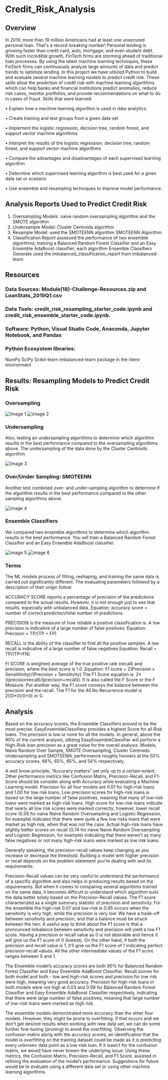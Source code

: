 # Credit_Risk_Analysis

##  Overview
In 2019, more than 19 million Americans had at least one unsecured personal loan. That's a record-breaking number! Personal lending is growing faster than credit card, auto, mortgage, and even student debt. With such incredible growth, FinTech firms are storming ahead of traditional loan processes. By using the latest machine learning techniques, these FinTech firms can continuously analyze large amounts of data and predict trends to optimize lending. In this project we have utilized Python to build and evaluate several machine learning models to predict credit risk. These skills allow the prediction of credit risk with machine learning algorithms which can help banks and financial institutions predict anomalies, reduce risk cases, monitor portfolios, and provide recommendations on what to do in cases of fraud. Skills that were learned:

• Explain how a machine learning algorithm is used in data analytics.

• Create training and test groups from a given data set

• Implement the logistic regression, decision tree, random forest, and support vector machine algorithms

• Interpret the results of the logistic regression, decision tree, random forest, and support vector machine algorithms

• Compare the advantages and disadvantages of each supervised learning algorithm

• Determine which supervised learning algorithm is best used for a given data set or scenario

• Use ensemble and resampling techniques to improve model performance.

##  Analysis Reports Used to Predict Credit Risk
1.  Oversampling Models: naive random oversampling algorithm and the SMOTE algorithm
2.  Undersample Model: Cluster Centroids algorithm
3.  Resample Model: used the SMOTEENN algorithm SMOTEENN Algorithm
4.  Classification Report assessed the performance of two ensemble algorithms; training a Balanced Random Forest Classifier and an Easy Ensemble AdaBoost classifier; each algorithm Ensemble Classifiers Generate used the imbalanced_classification_report from imbalanced-learn.
##  Resources
###  Data Sources: Module(18)-Challenge-Resources.zip and LoanStats_2019Q1.csv

###  Data Tools: credit_risk_resampling_starter_code.ipynb and credit_risk_ensemble_starter_code.ipynb.

###  Software: Python, Visual Studio Code, Anaconda, Jupyter Notebook, and Pandas

###  Python Ecosystem libraries:
NumPy
SciPy
Scikit-learn
imbalanced-learn package in the nlenv environment

##  Results: Resampling Models to Predict Credit Risk
###  Oversampling

![Image 1](https://github.com/jhansolo33/Credit_Risk_Analysis/assets/119264589/5de7bfcd-ccb3-4e8f-8c0d-bd4ab72f0d7d)
![image 2](https://github.com/jhansolo33/Credit_Risk_Analysis/assets/119264589/f32895ac-83db-4d5a-a1fb-302b0e7121de)



###  Undersampling
Also, testing an undersampling algorithms to determine which algorithm results in the best performance compared to the oversampling algorithms above. The undersampling of the data done by the Cluster Centroids algorithm.

![Image 3](https://github.com/jhansolo33/Credit_Risk_Analysis/assets/119264589/bfc3a8f8-b343-41ed-8f48-2dd271897016)

###  Over/Under Sampling: SMOTEENN
Another test combined over- and under-sampling algorithm to determine if the algorithm results in the best performance compared to the other sampling algorithms above.

![image 4](https://github.com/jhansolo33/Credit_Risk_Analysis/assets/119264589/28da3f15-9da7-46b6-88ca-ddeb3df95826)


###  Ensemble Classifiers
We compared two ensemble algorithms to determine which algorithm results in the best performance. You will train a Balanced Random Forest Classifier and an Easy Ensemble AdaBoost classifier.

![image 5](https://github.com/jhansolo33/Credit_Risk_Analysis/assets/119264589/d6fae4e9-a3c0-4840-af78-f427362cd79d)
![image 6](https://github.com/jhansolo33/Credit_Risk_Analysis/assets/119264589/6a91e2f4-217b-42cb-a74d-8062f623d1b6)



###  Terms
The ML models process of fitting, reshaping, and training the same data is carried out significantly different. The evaluating parameters followed by a description of their origin follow:

ACCURACY SCORE reports a percentage of precision of the predictions compared to the actual results. However, it is not enough just to see that results, especially with unbalanced data. Equation: accuracy score = number of correct prediction/total number of predictions.

PRECISION is the measure of how reliable a positive classification is. A low precision is indicative of a large number of false positives. Equation: Precision = TP/(TP + FP)

RECALL is the ability of the classifier to find all the positive samples. A low recall is indicative of a large number of false negatives Equation: Recall = TP/(TP+FN)

FI SCORE is weighted average of the true positive rate (recall) and precision, where the best score is 1.0. Equation: F1 score = 2(Precision x Sensititivity)/(Precision + Sensitivity) The F1 Score equation is: 2*((precisionrecall)/(precision+recall)). It is also called the F Score or the F Measure. Put another way, the F1 score conveys the balance between the precision and the recall. The F1 for the All No Recurrence model is 2((0*0)/0+0) or 0.

##  Analysis
Based on the accuracy scores, the Ensemble Classifiers proved to be the most precise. EasyEnsembleClassifierp provides a highest Score for all Risk loans. The precision is low or none for all the models. In general, above the 90% of the current analysis, utlizing EasyEnsembleClassifier will perform a High-Risk loan precision as a great value for the overall analysis. Models, Naïve Random Over Sample, SMOTE Oversampling, Cluster Centroids Undersampling and SMOTEENN, performance roughly hoovers at the 50% accuracy scores, 66%, 65%, 65%, and 54% respectively.

A well know principle, “Accuracy matters” yet only up to a certain extent. Other performance metrics like Confusion Matrix, Precision-Recall, and F1-Score should be consider along with Accuracy while evaluating a Machine Learning model. Precision for all four models are 0.01 for high-risk loans and 1.00 for low risk loans. Low precision scores for high-risk loans is based on the large number of false positives, meaning that many of low-risk loans were marked as high-risk loans. High score for low-risk loans indicate that nearly all low risk scores were marked correctly; however, lower recall score (0.58 for naive Naive Random Oversampling and Logistic Regression, for example) indicates that there were quite a few low risks loans that were market as high risk, when that was not the case. Actual high-risk loans have slightly better scores on recall (0.74 for naive Naive Random Oversampling and Logistic Regression, for example) indicating that there weren't as many false negatives or not many high-risk loans were marked as low risk loans.

Generally speaking, the precision-recall values keep changing as you increase or decrease the threshold. Building a model with higher precision or recall depends on the problem statement you’re dealing with and its requirements.

Precision-Recall values can be very useful to understand the performance of a specific algorithm and also helps in producing results based on the requirements. But when it comes to comparing several algorithms trained on the same data, it becomes difficult to understand which algorithm suits the data better solely based on the Precision-Recall values. The F1 score characterized as a single summary statistic of precision and sensitivity. For the ensemble the high-risk 0.07 and low-risk is 0.95 occurs when the sensitivity is very high, while the precision is very low. We have a trade-off between sensitivity and precision, and that a balance must be struck between the two. A useful way to think about the F1 score is that a pronounced imbalance between sensitivity and precision will yield a low F1 score. Having a precision or recall value as 0 is not desirable and hence it will give us the F1 score of 0 (lowest). On the other hand, if both the precision and recall value is 1, it’ll give us the F1 score of 1 indicating perfect precision-recall values. All the other intermediate values of the F1 score ranges between 0 and 1.

The Ensemble model’s accuracy scores are both 90% for Balanced Random Forest Classifier and Easy Ensemble AdaBoost Classifier. Recall scores for both model and both - low and high-risk scores and precision for low risk were high, meaning very good accuracy. Precision for high-risk loans in both models were not high at 0.03 and 0.09 for Balanced Random Forest Classifier and Easy Ensemble AdaBoost Classifier respectively, indicating that there were large number of false positives, meaning that large number of low-risk loans were marked as high risk.

The ensemble models demonstrated more accuracy than the other four models. However, they might be prone to overfitting. If that occurs and we don't get desired results when working with new data set, we can do some further fine-tuning (pruning) to avoid the overfitting. Observing the confusion matrix along with the accuracy scores, an identification that the model is overfitting on the training dataset could be made as it is predicting every unknown data point as a low-risk loan. If it wasn’t for the confusion matrix, we would have never known the underlying issue. Using these metrics, the Confusion Matrix, Precision-Recall, and F1 Score, assisted in refining the evaluation of the model’s performance. Suggestions for future would be to evaluate using a different data set or using other machine learning algorithms.
